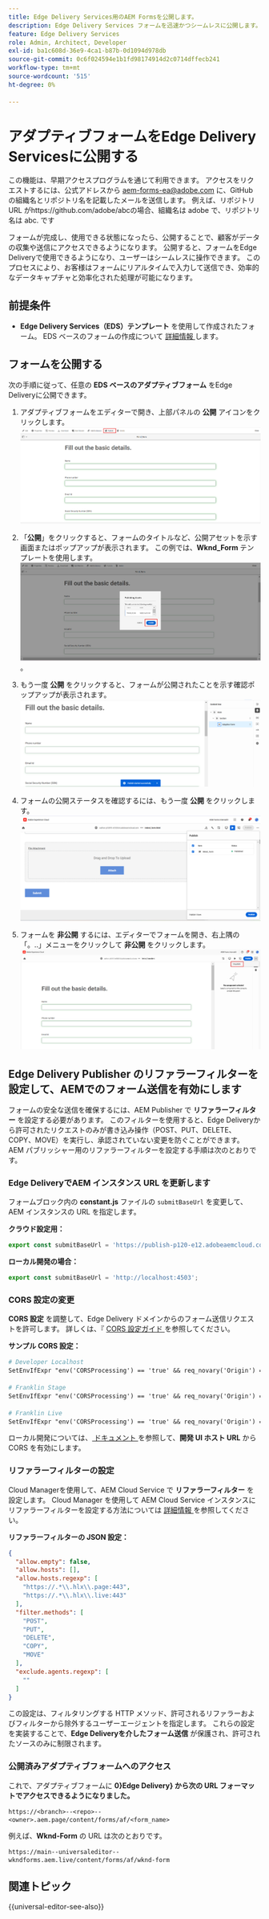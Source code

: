 ```yaml
---
title: Edge Delivery Services用のAEM Formsを公開します。
description: Edge Delivery Services フォームを迅速かつシームレスに公開します。
feature: Edge Delivery Services
role: Admin, Architect, Developer
exl-id: ba1c608d-36e9-4ca1-b87b-0d1094d978db
source-git-commit: 0c6f024594e1b1fd98174914d2c0714dffecb241
workflow-type: tm+mt
source-wordcount: '515'
ht-degree: 0%

---
```


# アダプティブフォームをEdge Delivery Servicesに公開する

<span class="preview"> この機能は、早期アクセスプログラムを通じて利用できます。 アクセスをリクエストするには、公式アドレスから <a href="mailto:aem-forms-ea@adobe.com">aem-forms-ea@adobe.com</a> に、GitHub の組織名とリポジトリ名を記載したメールを送信します。 例えば、リポジトリ URL がhttps://github.com/adobe/abcの場合、組織名は adobe で、リポジトリ名は abc.</span> です


フォームが完成し、使用できる状態になったら、公開することで、顧客がデータの収集や送信にアクセスできるようになります。 公開すると、フォームをEdge Deliveryで使用できるようになり、ユーザーはシームレスに操作できます。 このプロセスにより、お客様はフォームにリアルタイムで入力して送信でき、効率的なデータキャプチャと効率化された処理が可能になります。

## 前提条件

* **Edge Delivery Services（EDS）テンプレート** を使用して作成されたフォーム。 EDS ベースのフォームの作成について [ 詳細情報 ](/help/edge/docs/forms/universal-editor/getting-started-universal-editor.md) します。

## フォームを公開する

次の手順に従って、任意の **EDS ベースのアダプティブフォーム** をEdge Deliveryに公開できます。

<!--1. Select the **Adaptive Form** that you want to publish and click the **Edit** ![edit icon](/help/forms/assets/edit.svg) icon.
   ![Select EDS-Based Form](/help/forms/assets/select-eds-based-form.png)-->

1. アダプティブフォームをエディターで開き、上部パネルの **公開** アイコンをクリックします。
   ![ 「公開」をクリック ](/help/forms/assets/publish-icon-eds-form.png)

1. 「**公開**」をクリックすると、フォームのタイトルなど、公開アセットを示す画面またはポップアップが表示されます。 この例では、**Wknd_Form** テンプレートを使用します。
   ![ 「公開」をクリックします ](/help/forms/assets/on-click-publish.png)。

1. もう一度 **公開** をクリックすると、フォームが公開されたことを示す確認ポップアップが表示されます。
   ![ 公開成功 ](/help/forms/assets/publish-success.png)

1. フォームの公開ステータスを確認するには、もう一度 **公開** をクリックします。
   ![公開ステータス](/help/forms/assets/publish-status.png)

1. フォームを **非公開** するには、エディターでフォームを開き、右上隅の「。..」メニューをクリックして **非公開** をクリックします。
   ![ 非公開 ](/help/forms/assets/unpublish--form.png)

## Edge Delivery Publisher のリファラーフィルターを設定して、AEMでのフォーム送信を有効にします

フォームの安全な送信を確保するには、AEM Publisher で **リファラーフィルター** を設定する必要があります。 このフィルターを使用すると、Edge Deliveryから許可されたリクエストのみが書き込み操作（POST、PUT、DELETE、COPY、MOVE）を実行し、承認されていない変更を防ぐことができます。 AEM パブリッシャー用のリファラーフィルターを設定する手順は次のとおりです。

### Edge DeliveryでAEM インスタンス URL を更新します

フォームブロック内の **constant.js** ファイルの `submitBaseUrl` を変更して、AEM インスタンスの URL を指定します。

**クラウド設定用：**

```js
export const submitBaseUrl = 'https://publish-p120-e12.adobeaemcloud.com';
```
**ローカル開発の場合：**

```js
export const submitBaseUrl = 'http://localhost:4503';
```

### CORS 設定の変更

**CORS 設定** を調整して、Edge Delivery ドメインからのフォーム送信リクエストを許可します。 詳しくは、『 [CORS 設定ガイド ](https://experienceleague.adobe.com/en/docs/experience-manager-learn/getting-started-with-aem-headless/deployments/configurations/cors) を参照してください。

**サンプル CORS 設定：**

```apache
# Developer Localhost
SetEnvIfExpr "env('CORSProcessing') == 'true' && req_novary('Origin') =~ m#(http://localhost(:\d+)?$)#" CORSTrusted=true

# Franklin Stage
SetEnvIfExpr "env('CORSProcessing') == 'true' && req_novary('Origin') =~ m#(https://.*\.hlx\.page$)#" CORSTrusted=true  

# Franklin Live
SetEnvIfExpr "env('CORSProcessing') == 'true' && req_novary('Origin') =~ m#(https://.*\.hlx\.live$)#" CORSTrusted=true
```
ローカル開発については、[ ドキュメント ](https://experienceleague.adobe.com/en/docs/experience-manager-cloud-service/content/headless/deployment/referrer-filter) を参照して、**開発 UI ホスト URL** から CORS を有効にします。

### リファラーフィルターの設定

Cloud Managerを使用して、AEM Cloud Service で **リファラーフィルター** を設定します。 Cloud Manager を使用して AEM Cloud Service インスタンスにリファラーフィルターを設定する方法については [ 詳細情報 ](https://experienceleague.adobe.com/en/docs/experience-manager-learn/foundation/security/understand-cross-origin-resource-sharing) を参照してください。

**リファラーフィルターの JSON 設定：**

```json
{
  "allow.empty": false,
  "allow.hosts": [],
  "allow.hosts.regexp": [
    "https://.*\\.hlx\\.page:443",
    "https://.*\\.hlx\\.live:443"
  ],
  "filter.methods": [
    "POST",
    "PUT",
    "DELETE",
    "COPY",
    "MOVE"
  ],
  "exclude.agents.regexp": [
    ""
  ]
}
```

この設定は、フィルタリングする HTTP メソッド、許可されるリファラーおよびフィルターから除外するユーザーエージェントを指定します。 これらの設定を実装することで、**Edge Deliveryを介したフォーム送信** が保護され、許可されたソースのみに制限されます。

### 公開済みアダプティブフォームへのアクセス

これで、アダプティブフォームに **0}Edge Delivery} から次の URL フォーマットでアクセスできるようになりました。**

```
https://<branch>--<repo>--<owner>.aem.page/content/forms/af/<form_name>
```

例えば、**Wknd-Form** の URL は次のとおりです。

```
https://main--universaleditor--wkndforms.aem.live/content/forms/af/wknd-form
```


## 関連トピック

{{universal-editor-see-also}}


